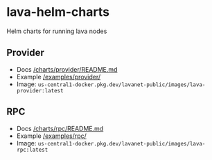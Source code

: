# lava-helm-charts
Helm charts for running lava nodes

## Provider

- Docs [/charts/provider/README.md](/charts/provider/README.md)
- Example [/examples/provider/](/examples/provider)
- Image: `us-central1-docker.pkg.dev/lavanet-public/images/lava-provider:latest`


## RPC

- Docs [/charts/rpc/README.md](/charts/rpc/README.md)
- Example [/examples/rpc/](/examples/rpc)
- Image: `us-central1-docker.pkg.dev/lavanet-public/images/lava-rpc:latest`
